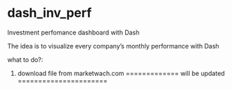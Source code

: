 # dash_inv_perf
Investment perfomance dashboard with Dash

The idea is to visualize every company’s monthly performance with Dash


what to do?:
1) download file from marketwach.com 
============= will be updated ======================




